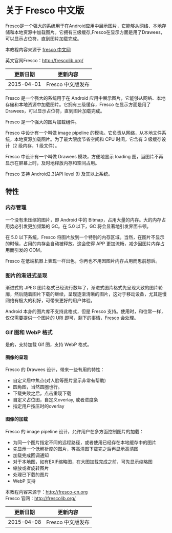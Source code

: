 # 关于 Fresco 中文版

Fresco是一个强大的系统用于在Android应用中展示图片，它能够从网络、本地存储和本地资源中加载图片。它拥有三级缓存,Fresco在显示方面是用了Drawees，可以显示占位符，直到图片加载完成。

本教程内容来源于 [fresco 中文网](http://fresco-cn.org/)

英文官网Fresco：<http://frescolib.org/>

|更新日期    |更新内容
|----------|--------------------
|2015-04-01|Fresco 中文版发布

Fresco 是一个强大的系统用于在 Android 应用中展示图片，它能够从网络、本地存储和本地资源中加载图片。它拥有三级缓存，Fresco 在显示方面是用了 Drawees，可以显示占位符，直到图片加载完成。

Fresco 是一个强大的图片加载组件。

Fresco 中设计有一个叫做 image pipeline 的模块。它负责从网络，从本地文件系统，本地资源加载图片。为了最大限度节省空间和 CPU 时间，它含有 3 级缓存设计（2 级内存，1 级文件）。

Fresco 中设计有一个叫做 Drawees 模块，方便地显示 loading 图，当图片不再显示在屏幕上时，及时地释放内存和空间占用。

Fresco 支持 Android2.3(API level 9) 及其以上系统。

## 特性

### 内存管理

一个没有未压缩的图片，即 Android 中的 Bitmap，占用大量的内存。大的内存占用势必引发更加频繁的 GC。在 5.0 以下，GC 将会显著地引发界面卡顿。

在 5.0 以下系统，Fresco 将图片放到一个特别的内存区域。当然，在图片不显示的时候，占用的内存会自动被释放。这会使得 APP 更加流畅，减少因图片内存占用而引发的 OOM。

Fresco 在低端机器上表现一样出色，你再也不用因图片内存占用而思前想后。

### 图片的渐进式呈现

渐进式的 JPEG 图片格式已经流行数年了，渐进式图片格式先呈现大致的图片轮廓，然后随着图片下载的继续，呈现逐渐清晰的图片，这对于移动设备，尤其是慢网络有极大的利好，可带来更好的用户体验。

Android 本身的图片库不支持此格式，但是 Fresco 支持。使用时，和往常一样，仅仅需要提供一个图片的 URI 即可，剩下的事情，Fresco 会处理。

### Gif 图和 WebP 格式

是的，支持加载 Gif 图，支持 WebP 格式。

#### 图像的呈现

Fresco 的 Drawees 设计，带来一些有用的特性：

- 自定义居中焦点(对人脸等图片显示非常有帮助)
- 圆角图，当然圆圈也行。
- 下载失败之后，点击重现下载
- 自定义占位图，自定义overlay, 或者进度条
- 指定用户按压时的overlay

#### 图像的加载

Fresco 的 image pipeline 设计，允许用户在多方面控制图片的加载：

- 为同一个图片指定不同的远程路径，或者使用已经存在本地缓存中的图片
- 先显示一个低解析度的图片，等高清图下载完之后再显示高清图
- 加载完成回调通知
- 对于本地图，如有EXIF缩略图，在大图加载完成之前，可先显示缩略图
- 缩放或者旋转图片
- 处理已下载的图片
- WebP 支持

>
本教程内容来源于：<http://fresco-cn.org>   
Fresco 官网：<http://frescolib.org/>

|更新日期    |更新内容
|----------|--------------------
|2015-04-08|Fresco 中文版发布



